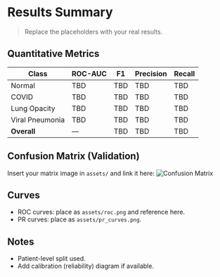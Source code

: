 # Results Summary

> Replace the placeholders with your real results.

## Quantitative Metrics
| Class            | ROC-AUC | F1  | Precision | Recall |
|------------------|---------|-----|-----------|--------|
| Normal           | TBD     | TBD | TBD       | TBD    |
| COVID            | TBD     | TBD | TBD       | TBD    |
| Lung Opacity     | TBD     | TBD | TBD       | TBD    |
| Viral Pneumonia  | TBD     | TBD | TBD       | TBD    |
| **Overall**      | —       | TBD | TBD       | TBD    |

## Confusion Matrix (Validation)
Insert your matrix image in `assets/` and link it here:
![Confusion Matrix](../assets/confusion_matrix.png)

## Curves
- ROC curves: place as `assets/roc.png` and reference here.
- PR curves: place as `assets/pr_curves.png`.

## Notes
- Patient-level split used.
- Add calibration (reliability) diagram if available.
